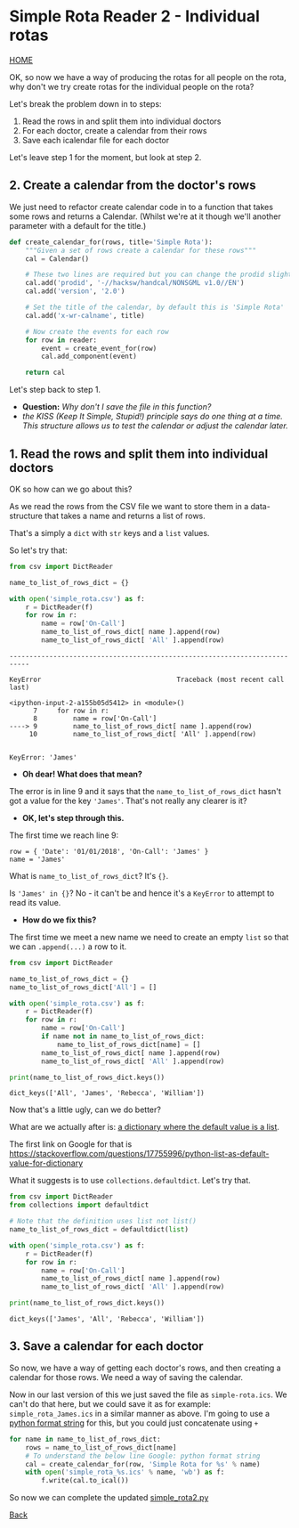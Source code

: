 # Simple Rota Reader 2 - Individual rotas

[HOME](https://zeripath.github.io/sample-rota-converters)

OK, so now we have a way of producing the rotas for all people on the rota, why don't we try create rotas for the individual people on the rota?

Let's break the problem down in to steps:

1. Read the rows in and split them into individual doctors
2. For each doctor, create a calendar from their rows
3. Save each icalendar file for each doctor

Let's leave step 1 for the moment, but look at step 2.

## 2. Create a calendar from the doctor's rows
We just need to refactor create calendar code in to a function that takes some rows and returns a Calendar. (Whilst we're at it though we'll another parameter with a default for the title.)


```python
def create_calendar_for(rows, title='Simple Rota'):
    """Given a set of rows create a calendar for these rows"""
    cal = Calendar()

    # These two lines are required but you can change the prodid slightly
    cal.add('prodid', '-//hacksw/handcal/NONSGML v1.0//EN')
    cal.add('version', '2.0')

    # Set the title of the calendar, by default this is 'Simple Rota'
    cal.add('x-wr-calname', title)

    # Now create the events for each row
    for row in reader:
        event = create_event_for(row)
        cal.add_component(event)

    return cal
```

Let's step back to step 1.

* __Question:__ _Why don't I save the file in this function?_
* _the KISS (Keep It Simple, Stupid!) principle says do one thing at a time. This structure allows us to test the calendar or adjust the calendar later._

## 1. Read the rows and split them into individual doctors
OK so how can we go about this?

As we read the rows from the CSV file we want to store them in a data-structure that takes a name and returns a list of rows.

That's a simply a `dict` with `str` keys and a `list` values.

So let's try that:


```python
from csv import DictReader

name_to_list_of_rows_dict = {}

with open('simple_rota.csv') as f:
    r = DictReader(f)
    for row in r:
        name = row['On-Call']
        name_to_list_of_rows_dict[ name ].append(row)
        name_to_list_of_rows_dict[ 'All' ].append(row)
```


    ---------------------------------------------------------------------------

    KeyError                                  Traceback (most recent call last)

    <ipython-input-2-a155b05d5412> in <module>()
          7     for row in r:
          8         name = row['On-Call']
    ----> 9         name_to_list_of_rows_dict[ name ].append(row)
         10         name_to_list_of_rows_dict[ 'All' ].append(row)


    KeyError: 'James'


* **Oh dear! What does that mean?**

The error is in line 9 and it says that the `name_to_list_of_rows_dict` hasn't got a value for the key `'James'`. That's not really any clearer is it?

* **OK, let's step through this.**

The first time we reach line 9:

```
row = { 'Date': '01/01/2018', 'On-Call': 'James' }
name = 'James'
```

What is `name_to_list_of_rows_dict`? It's `{}`.

Is `'James' in {}`? No - it can't be and hence it's a `KeyError` to attempt to read its value.

* **How do we fix this?**

The first time we meet a new name we need to create an empty `list` so that we can `.append(...)` a row to it.


```python
from csv import DictReader

name_to_list_of_rows_dict = {}
name_to_list_of_rows_dict['All'] = []

with open('simple_rota.csv') as f:
    r = DictReader(f)
    for row in r:
        name = row['On-Call']
        if name not in name_to_list_of_rows_dict:
            name_to_list_of_rows_dict[name] = []
        name_to_list_of_rows_dict[ name ].append(row)
        name_to_list_of_rows_dict[ 'All' ].append(row)

print(name_to_list_of_rows_dict.keys())
```

    dict_keys(['All', 'James', 'Rebecca', 'William'])


Now that's a little ugly, can we do better?

What are we actually after is: [a dictionary where the default value is a list](https://www.google.co.uk/search?q=a%20dictionary%20where%20the%20default%20value%20is%20a%20list).

The first link on Google for that is <https://stackoverflow.com/questions/17755996/python-list-as-default-value-for-dictionary>

What it suggests is to use `collections.defaultdict`. Let's try that.


```python
from csv import DictReader
from collections import defaultdict

# Note that the definition uses list not list()
name_to_list_of_rows_dict = defaultdict(list)

with open('simple_rota.csv') as f:
    r = DictReader(f)
    for row in r:
        name = row['On-Call']
        name_to_list_of_rows_dict[ name ].append(row)
        name_to_list_of_rows_dict[ 'All' ].append(row)

print(name_to_list_of_rows_dict.keys())
```

    dict_keys(['James', 'All', 'Rebecca', 'William'])


## 3. Save a calendar for each doctor

So now, we have a way of getting each doctor's rows, and then creating a calendar for those rows. We need a way of saving the calendar.

Now in our last version of this we just saved the file as `simple-rota.ics`. We can't do that here, but we could save it as for example: `simple_rota_James.ics` in a similar manner as above. I'm going to use a [python format string](https://www.google.co.uk/search?q=python%20format%20string) for this, but you could just concatenate using `+`

```python
for name in name_to_list_of_rows_dict:
    rows = name_to_list_of_rows_dict[name]
    # To understand the below line Google: python format string
    cal = create_calendar_for(row, 'Simple Rota for %s' % name)
    with open('simple_rota_%s.ics' % name, 'wb') as f:
        f.write(cal.to_ical())
```

So now we can complete the updated [simple_rota2.py](simple_rota2.py)

[Back](../)
